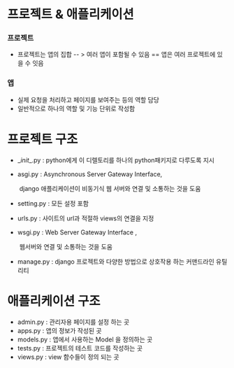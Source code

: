 # 프로젝트 & 애플리케이션

### 프로젝트

- 프로젝트는 앱의 집합 -- > 여러 앱이 포함될 수 있음 == 앱은 여러 프로젝트에 있을 수 잇음

### 앱

- 실제 요청을 처리하고 페이지를 보여주는 등의 역할 담당
- 일반적으로 하나의 역할 및 기능 단위로 작성함

# 프로젝트 구조

- \__init__.py : python에게 이 디렐토리를 하나의 python패키지로 다루도록 지시

- asgi.py : Asynchronous Server Gateway Interface,

  ​				django 애플리케이션이 비동기식 웹 서버와 연결 및 소통하는 것을 도움

- setting.py : 모든 설정 포함

- urls.py : 사이트의 url과 적절하 views의 연결을 지정

- wsgi.py : Web Server Gateway Interface ,

  ​				웹서버와 연결 및 소통하는 것을 도움

- manage.py : django 프로젝트와 다양한 방법으로 상호작용 하는 커맨드라인 유틸리티



# 애플리케이션 구조

- admin.py : 관리자용 페이지를 설정 하는 곳
- apps.py : 앱의 정보가 작성된 곳
- models.py : 앱에서 사용하는 Model 을 정의하는 곳
- tests.py : 프로젝트의 테스트 코드를 작성하는 곳
- views.py : view 함수들이 정의 되는 곳

